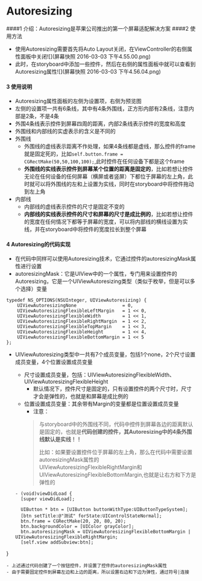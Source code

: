 # Autoresizing
####1 介绍：Autoresizing是苹果公司推出的第一个屏幕适配解决方案
####2 使用方法
- 使用Autoresizing需要首先将Auto Layout关闭，在ViewController的右侧属性面板中关闭![](屏幕快照 2016-03-03 下午4.55.00.png)
- 此时，在storyboard中添加一些控件，然后在右侧的属性面板中就可以查看到Autoresizing属性![](屏幕快照 2016-03-03 下午4.56.04.png)

#### 3 使用说明
- Autoresizing属性面板的左侧为设置项，右侧为预览图
- 左侧的设置项一共有6条线，其中有4条外围线，正方形内部有2条线，注意内部是2条，不是4条
- 外围4条线表示控件到屏幕四周的距离，内部2条线表示控件的宽度和高度
- 外围线和内部线的实虚表示的含义是不同的
- 外围线
  - 外围线的虚线表示距离不作处理，如果4条线都是虚线，那么控件的frame就是固定死的，比如```self.button.frame = CGRectMake(50,50,100,100);```,此时控件在任何设备下都是这个frame
  - **外围线的实线表示控件到屏幕某个位置的距离是固定的**，比如若想让控件无论在任何设备的任何屏幕（横屏或者竖屏）下都位于屏幕的左上角，此时就可以将外围线的左和上设置为实线，同时在storyboard中将控件拖动到左上角
- 内部线
  - 内部线的虚线表示控件的尺寸是固定不变的
  - **内部线的实线表示控件的尺寸和屏幕的尺寸是成比例的**，比如若想让控件的宽度在任何情况下都等于屏幕的宽度，可以将内部线的横线设置为实线，并在storyboard中将控件的宽度拉长到整个屏幕

#### 4 Autoresizing的代码实现
- 在代码中同样可以使用Autoresizing技术，它通过控件的autoresizingMask属性进行设置
- autoresizingMask：它是UIView中的一个属性，专门用来设置控件的Autoresizing，它是一个UIViewAutoresizing类型（类似于枚举，但是可以多个选择）变量
```objc
typedef NS_OPTIONS(NSUInteger, UIViewAutoresizing) {
    UIViewAutoresizingNone                 = 0,
    UIViewAutoresizingFlexibleLeftMargin   = 1 << 0,
    UIViewAutoresizingFlexibleWidth        = 1 << 1,
    UIViewAutoresizingFlexibleRightMargin  = 1 << 2,
    UIViewAutoresizingFlexibleTopMargin    = 1 << 3,
    UIViewAutoresizingFlexibleHeight       = 1 << 4,
    UIViewAutoresizingFlexibleBottomMargin = 1 << 5
};
```
- UIViewAutoresizing类型中一共有7个成员变量，包括1个none，2个尺寸设置成员变量，4个位置设置成员变量
  - 尺寸设置成员变量，包括：UIViewAutoresizingFlexibleWidth、UIViewAutoresizingFlexibleHeight
    - 默认情况下，控件尺寸是固定的，只有设置控件的两个尺寸时，尺寸才会是弹性的，也就是和屏幕是成比例的
  - 位置设置成员变量：其余带有Margin的变量都是位置设置成员变量
    - 注意：
    > 与storyboard中的外围线不同，代码中控件到屏幕各边的距离默认是固定的，也就是**代码创建的控件，其Autoresizing中的4条外围线默认是实线！！**
    >
    > 比如：如果要设置控件位于屏幕的左上角，那么在代码中需要设置autoresizingMask属性的UIViewAutoresizingFlexibleRightMargin和UIViewAutoresizingFlexibleBottomMargin,也就是让右方和下方是弹性的

  ```objc
  - (void)viewDidLoad {
    [super viewDidLoad];

    UIButton * btn = [UIButton buttonWithType:UIButtonTypeSystem];
    [btn setTitle:@"测试" forState:UIControlStateNormal];
    btn.frame = CGRectMake(20, 20, 80, 20);
    btn.backgroundColor = [UIColor grayColor];
    btn.autoresizingMask = UIViewAutoresizingFlexibleBottomMargin | UIViewAutoresizingFlexibleRightMargin;
    [self.view addSubview:btn];
}
  ```
  - 上述通过代码创建了一个按钮控件，并设置了控件的autoresizingMask属性
  - 由于需要固定控件到屏幕左边和上边的距离，所以设置右边和下边为弹性，通过符号|连接
  